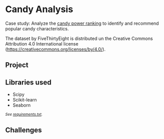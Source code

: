 # Candy Analysis

Case study: Analyze the [candy power ranking](https://github.com/fivethirtyeight/data/tree/master/candy-power-ranking) to identify and recommend popular candy characteristics.

The dataset by FiveThirtyEight is distributed un the Creative Commons Attribution 4.0 International license (https://creativecommons.org/licenses/by/4.0/).

## Project


## Libraries used

- Scipy
- Scikit-learn
- Seaborn

<sup>*See [requirements.txt](requirements.txt).*</sup>

## Challenges

